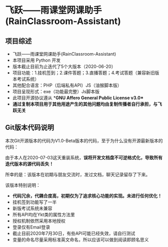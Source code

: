 # 飞跃——雨课堂网课助手(RainClassroom-Assistant)

## 项目综述

- 飞跃——雨课堂网课助手(RainClassroom-Assistant)
- 本项目采用 Python 开发
- 版本截止目前为止迭代了5个大版本（2020-06-20）
- 项目功能：1.挂机签到；2.课件答题；3.直播答题；4.考试答题（兼容新旧版本考试系统）
- 其他配合语言：PHP（后端私有API）JS（油猴脚本版）
- 项目呈现形式：exe（功能最完整）Js脚本版
- 此项目开源协议遵从 ***GNU Affero General Public License v3.0\***
- **通过复制本项目用于其他用途产生的其他问题均由复制传播者自行承担，与飞跃无关**

## Git版本代码说明

本次Git开源版本的代码为V1.0-Beta版本的代码，至于为什么没有开源最新版本的代码：

由于本人在2020-07-03这天重装系统，**误将开发文档盘不可逆格式化，导致所有迭代版本的源代码丢失！**

所幸的是：该版本在初期与朋友交流时，发过文档，聊天记录留存了下来。

该版本特别说明：

- **代码冗余，代耦合度高，初期仅为了追求核心功能的实现。未进行任何优化！**
- 挂机签到功能写了一半
- 新版考试系统未兼容
- 所有API均在Ykt类的属性方法里
- 授权机制依然采用本地授权
- 登录仅有Email登录
- 截止目前2020年7月30日，有些API可能已经失效，请自行测试
- 变量的命名尽量采用标准英文命名，所以应该可以做到阅读即顾名思义
